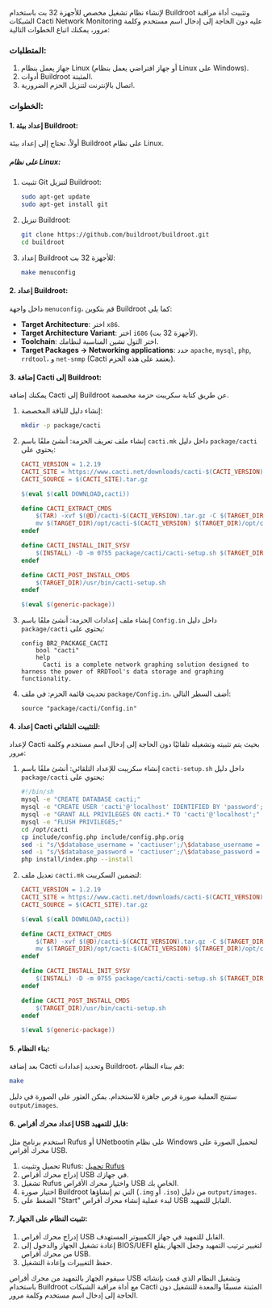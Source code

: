 لإنشاء نظام تشغيل مخصص للأجهزة 32 بت باستخدام Buildroot وتثبيت أداة مراقبة الشبكات Cacti Network Monitoring عليه دون الحاجة إلى إدخال اسم مستخدم وكلمة مرور، يمكنك اتباع الخطوات التالية:

### المتطلبات:
1. جهاز يعمل بنظام Linux (أو جهاز افتراضي يعمل بنظام Linux على Windows).
2. أدوات Buildroot المثبتة.
3. اتصال بالإنترنت لتنزيل الحزم الضرورية.

### الخطوات:

#### 1. إعداد بيئة Buildroot:
أولاً، تحتاج إلى إعداد بيئة Buildroot على نظام Linux.

##### على نظام Linux:
1. تثبيت Git لتنزيل Buildroot:
   ```bash
   sudo apt-get update
   sudo apt-get install git
   ```

2. تنزيل Buildroot:
   ```bash
   git clone https://github.com/buildroot/buildroot.git
   cd buildroot
   ```

3. إعداد Buildroot للأجهزة 32 بت:
   ```bash
   make menuconfig
   ```

#### 2. إعداد Buildroot:
داخل واجهة `menuconfig`، قم بتكوين Buildroot كما يلي:

- **Target Architecture**: اختر `x86`.
- **Target Architecture Variant**: اختر `i686` (لأجهزة 32 بت).
- **Toolchain**: اختر التول تشين المناسبة لنظامك.
- **Target Packages -> Networking applications**: حدد `apache`, `mysql`, `php`, `rrdtool`، و `net-snmp` (Cacti يعتمد على هذه الحزم).

#### 3. إضافة Cacti إلى Buildroot:
يمكنك إضافة Cacti إلى Buildroot عن طريق كتابة سكريبت حزمة مخصصة.

1. إنشاء دليل للباقة المخصصة:
   ```bash
   mkdir -p package/cacti
   ```

2. إنشاء ملف تعريف الحزمة:
   أنشئ ملفًا باسم `cacti.mk` داخل دليل `package/cacti` يحتوي على:
   ```makefile
   CACTI_VERSION = 1.2.19
   CACTI_SITE = https://www.cacti.net/downloads/cacti-$(CACTI_VERSION)
   CACTI_SOURCE = $(CACTI_SITE).tar.gz

   $(eval $(call DOWNLOAD,cacti))

   define CACTI_EXTRACT_CMDS
       $(TAR) -xvf $(@D)/cacti-$(CACTI_VERSION).tar.gz -C $(TARGET_DIR)/opt
       mv $(TARGET_DIR)/opt/cacti-$(CACTI_VERSION) $(TARGET_DIR)/opt/cacti
   endef

   define CACTI_INSTALL_INIT_SYSV
       $(INSTALL) -D -m 0755 package/cacti/cacti-setup.sh $(TARGET_DIR)/usr/bin/cacti-setup.sh
   endef

   define CACTI_POST_INSTALL_CMDS
       $(TARGET_DIR)/usr/bin/cacti-setup.sh
   endef

   $(eval $(generic-package))
   ```

3. إنشاء ملف إعدادات الحزمة:
   أنشئ ملفًا باسم `Config.in` داخل دليل `package/cacti` يحتوي على:
   ```text
   config BR2_PACKAGE_CACTI
       bool "cacti"
       help
         Cacti is a complete network graphing solution designed to harness the power of RRDTool's data storage and graphing functionality.
   ```

4. تحديث قائمة الحزم:
   في ملف `package/Config.in`، أضف السطر التالي:
   ```text
   source "package/cacti/Config.in"
   ```

#### 4. إعداد Cacti للتثبيت التلقائي:
لإعداد Cacti بحيث يتم تثبيته وتشغيله تلقائيًا دون الحاجة إلى إدخال اسم مستخدم وكلمة مرور:

1. إنشاء سكريبت للإعداد التلقائي:
   أنشئ ملفًا باسم `cacti-setup.sh` داخل دليل `package/cacti` يحتوي على:
   ```bash
   #!/bin/sh
   mysql -e "CREATE DATABASE cacti;"
   mysql -e "CREATE USER 'cacti'@'localhost' IDENTIFIED BY 'password';"
   mysql -e "GRANT ALL PRIVILEGES ON cacti.* TO 'cacti'@'localhost';"
   mysql -e "FLUSH PRIVILEGES;"
   cd /opt/cacti
   cp include/config.php include/config.php.orig
   sed -i "s/\$database_username = 'cactiuser';/\$database_username = 'cacti';/g" include/config.php
   sed -i "s/\$database_password = 'cactiuser';/\$database_password = 'password';/g" include/config.php
   php install/index.php --install
   ```

2. تعديل ملف `cacti.mk` لتضمين السكريبت:
   ```makefile
   CACTI_VERSION = 1.2.19
   CACTI_SITE = https://www.cacti.net/downloads/cacti-$(CACTI_VERSION)
   CACTI_SOURCE = $(CACTI_SITE).tar.gz

   $(eval $(call DOWNLOAD,cacti))

   define CACTI_EXTRACT_CMDS
       $(TAR) -xvf $(@D)/cacti-$(CACTI_VERSION).tar.gz -C $(TARGET_DIR)/opt
       mv $(TARGET_DIR)/opt/cacti-$(CACTI_VERSION) $(TARGET_DIR)/opt/cacti
   endef

   define CACTI_INSTALL_INIT_SYSV
       $(INSTALL) -D -m 0755 package/cacti/cacti-setup.sh $(TARGET_DIR)/usr/bin/cacti-setup.sh
   endef

   define CACTI_POST_INSTALL_CMDS
       $(TARGET_DIR)/usr/bin/cacti-setup.sh
   endef

   $(eval $(generic-package))
   ```

#### 5. بناء النظام:
بعد إضافة Cacti وتحديد إعدادات Buildroot، قم ببناء النظام:
```bash
make
```

ستنتج العملية صورة قرص جاهزة للاستخدام. يمكن العثور على الصورة في دليل `output/images`.

#### 6. إعداد محرك أقراص USB قابل للتمهيد:
استخدم برنامج مثل Rufus أو UNetbootin على نظام Windows لتحميل الصورة على محرك أقراص USB.

1. تحميل وتثبيت Rufus:
   [تحميل Rufus](https://rufus.ie/)
2. إدراج محرك أقراص USB في جهازك.
3. تشغيل Rufus واختيار محرك الأقراص USB الخاص بك.
4. اختيار صورة Buildroot التي تم إنشاؤها (`.img` أو `.iso`) من دليل `output/images`.
5. الضغط على "Start" لبدء عملية إنشاء محرك أقراص USB القابل للتمهيد.

#### 7. تثبيت النظام على الجهاز:
1. إدراج محرك أقراص USB القابل للتمهيد في جهاز الكمبيوتر المستهدف.
2. إعادة تشغيل الجهاز والدخول إلى BIOS/UEFI لتغيير ترتيب التمهيد وجعل الجهاز يقلع من محرك أقراص USB.
3. حفظ التغييرات وإعادة التشغيل.

سيقوم الجهاز بالتمهيد من محرك أقراص USB وتشغيل النظام الذي قمت بإنشائه باستخدام Buildroot مع أداة مراقبة الشبكات Cacti المثبتة مسبقًا والمعدة للتشغيل دون الحاجة إلى إدخال اسم مستخدم وكلمة مرور.
